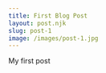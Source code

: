 ```yaml
---
title: First Blog Post
layout: post.njk
slug: post-1
image: /images/post-1.jpg
---
```

My first post